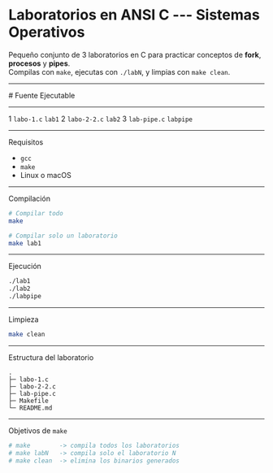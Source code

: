 # Laboratorios en ANSI C --- Sistemas Operativos

Pequeño conjunto de 3 laboratorios en C para practicar conceptos de
**fork**, **procesos** y **pipes**.\
Compilas con `make`, ejecutas con `./labN`, y limpias con `make clean`.

------------------------------------------------------------------------

  \#   Fuente         Ejecutable
  ---- -------------- ------------
  1    `labo-1.c`     `lab1`
  2    `labo-2-2.c`   `lab2`
  3    `lab-pipe.c`   `labpipe`

------------------------------------------------------------------------

Requisitos

-   `gcc`
-   `make`
-   Linux o macOS

------------------------------------------------------------------------

Compilación

``` bash
# Compilar todo
make

# Compilar solo un laboratorio
make lab1
```

------------------------------------------------------------------------

Ejecución

``` bash
./lab1
./lab2
./labpipe
```

------------------------------------------------------------------------

Limpieza

``` bash
make clean
```

------------------------------------------------------------------------

Estructura del laboratorio

    .
    ├─ labo-1.c
    ├─ labo-2-2.c
    ├─ lab-pipe.c
    ├─ Makefile
    └─ README.md

------------------------------------------------------------------------

Objetivos de `make`

``` makefile
# make        -> compila todos los laboratorios
# make labN   -> compila solo el laboratorio N
# make clean  -> elimina los binarios generados
```
